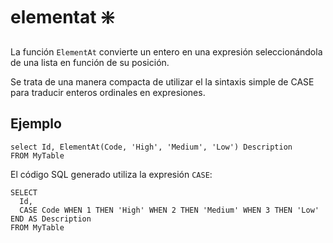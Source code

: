 ﻿---
SidebarGroup: "index-conversion-functions"
Autogenerated: true
---

# elementat ❇️

La función `ElementAt` convierte un entero en una expresión seleccionándola de una lista en función de su posición.

Se trata de una manera compacta de utilizar el la sintaxis simple de CASE para traducir enteros ordinales en expresiones.

## Ejemplo

```
select Id, ElementAt(Code, 'High', 'Medium', 'Low') Description
FROM MyTable
```

El código SQL generado utiliza la expresión `CASE`:

```
SELECT
  Id,
  CASE Code WHEN 1 THEN 'High' WHEN 2 THEN 'Medium' WHEN 3 THEN 'Low' END AS Description
FROM MyTable
```
